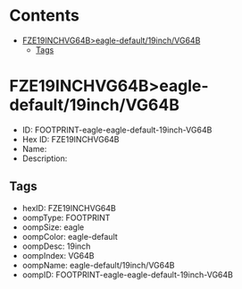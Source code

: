 



Contents
========

* [FZE19INCHVG64B>eagle-default/19inch/VG64B](#fze19inchvg64beagle-default19inchvg64b)
	* [Tags](#tags)

# FZE19INCHVG64B>eagle-default/19inch/VG64B

- ID: FOOTPRINT-eagle-eagle-default-19inch-VG64B
- Hex ID: FZE19INCHVG64B
- Name: 
- Description: 

## Tags

- hexID: FZE19INCHVG64B
- oompType: FOOTPRINT
- oompSize: eagle
- oompColor: eagle-default
- oompDesc: 19inch
- oompIndex: VG64B
- oompName: eagle-default/19inch/VG64B
- oompID: FOOTPRINT-eagle-eagle-default-19inch-VG64B
